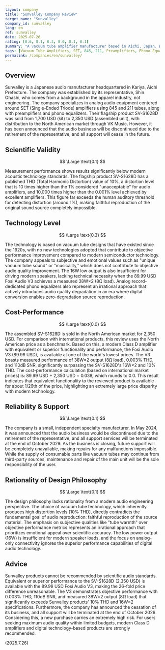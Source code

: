 ```yaml
---
layout: company
title: "Sunvalley Company Review"
target_name: "Sunvalley"
company_id: sunvalley
lang: en
ref: sunvalley
date: 2025-07-26
rating: [0.6, 0.1, 0.3, 0.0, 0.1, 0.1]
summary: "A vacuum tube amplifier manufacturer based in Aichi, Japan. By scientific audio standards, its performance is significantly inferior to modern technology, with extremely low cost-performance. The company has announced the cessation of its business."
tags: [Vacuum Tube Amplifiers, SET, 845, 211, Preamplifiers, Phono Equalizers]
permalink: /companies/en/sunvalley/
---
```


## Overview

Sunvalley is a Japanese audio manufacturer headquartered in Kariya, Aichi Prefecture. The company was established by its representative, Shin Ohashi, who comes from a background in the apparel industry, not engineering. The company specializes in analog audio equipment centered around SET (Single-Ended Triode) amplifiers using 845 and 211 tubes, along with preamplifiers and phono equalizers. Their flagship product SV-S1628D was sold from 1,700 USD (kit) to 2,350 USD (assembled unit), with distribution to the North American market through VK Music. However, it has been announced that the audio business will be discontinued due to the retirement of the representative, and all support will cease in the future.

## Scientific Validity

$$ \Large \text{0.1} $$

Measurement performance shows results significantly below modern acoustic technology standards. The flagship product SV-S1628D has a published THD (Total Harmonic Distortion) value of 10%, a distortion level that is 10 times higher than the 1% considered "unacceptable" for audio amplifiers, and 10,000 times higher than the 0.001% level achieved by excellent amplifiers. This figure far exceeds the human auditory threshold for detecting distortion (around 1%), making faithful reproduction of the original sound source completely impossible.

## Technology Level

$$ \Large \text{0.3} $$

The technology is based on vacuum tube designs that have existed since the 1920s, with no new technologies adopted that contribute to objective performance improvement compared to modern semiconductor technology. The company appeals to subjective and emotional values such as "unique vacuum tube sound" or "musicality," which does not contribute to objective audio quality improvement. The 16W low output is also insufficient for driving modern speakers, lacking technical necessity when the 89.99 USD Fosi Audio V3 achieves a measured 38W×2 (8Ω load). Analog record-dedicated phono equalizers also represent an irrational approach that actively introduces audio quality degradation in an era where digital conversion enables zero-degradation source reproduction.

## Cost-Performance

$$ \Large \text{0.0} $$

The assembled SV-S1628D is sold in the North American market for 2,350 USD. For comparison with international products, this review uses the North American price as a benchmark. Based on this, a modern Class D amplifier with equivalent or superior functionality and performance, the Fosi Audio V3 (89.99 USD), is available at one of the world's lowest prices. The V3 boasts measured performance of 38W×2 output (8Ω load), 0.003% THD, and 110dB SNR, significantly surpassing the SV-S1628D's 16W×2 and 10% THD. The cost-performance calculation (based on international market prices) is: 89.99 USD ÷ 2,350 USD = 0.038, which rounds to 0.0. This result indicates that equivalent functionality to the reviewed product is available for about 1/26th of the price, highlighting an extremely large price disparity with modern technology.

## Reliability & Support

$$ \Large \text{0.1} $$

The company is a small, independent specialty manufacturer. In May 2024, it was announced that the audio business would be discontinued due to the retirement of the representative, and all support services will be terminated at the end of October 2029. As the business is closing, future support will be completely unavailable, making repairs for any malfunctions impossible. While the supply of consumable parts like vacuum tubes may continue from third-party sources, maintenance and repair of the main unit will be the sole responsibility of the user.

## Rationality of Design Philosophy

$$ \Large \text{0.1} $$

The design philosophy lacks rationality from a modern audio engineering perspective. The choice of vacuum tube technology, which inherently produces high distortion levels (10% THD), directly contradicts the fundamental goal of audio reproduction: faithful reproduction of the source material. The emphasis on subjective qualities like "tube warmth" over objective performance metrics represents an irrational approach that prioritizes emotional appeal over scientific accuracy. The low power output (16W) is insufficient for modern speaker loads, and the focus on analog-only connectivity ignores the superior performance capabilities of digital audio technology.

## Advice

Sunvalley products cannot be recommended by scientific audio standards. Equivalent or superior performance to the SV-S1628D (2,350 USD) is available with the 89.99 USD Fosi Audio V3, making the 26-fold price difference unreasonable. The V3 demonstrates objective performance with 0.003% THD, 110dB SNR, and measured 38W×2 output (8Ω load) that significantly exceeds Sunvalley products' 10% THD and 16W×2 specifications. Furthermore, the company has announced the cessation of its business, and all support will be terminated at the end of October 2029. Considering this, a new purchase carries an extremely high risk. For users seeking maximum audio quality within limited budgets, modern Class D amplifiers and digital technology-based products are strongly recommended.

(2025.7.26)